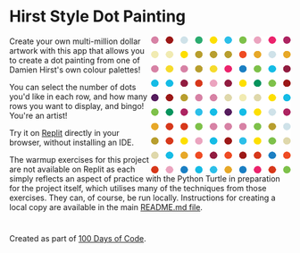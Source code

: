 # Hirst Style Dot Painting

<img src="https://github.com/ZanClifton/basic-python-projects/blob/main/images/hirst-style-dot-painting.png" width=250px align=right alt="Hirst Style Dot Painting with 10 rows of 10 dots in various colours"/>

Create your own multi-million dollar artwork with this app that allows you to create a dot painting from one of Damien Hirst's own colour palettes!

You can select the number of dots you'd like in each row, and how many rows you want to display, and bingo! You're an artist!

Try it on [Replit](https://replit.com/@ZanClifton/hirst-style-dot-painting?v=1) directly in your browser, without installing an IDE.

The warmup exercises for this project are not available on Replit as each simply reflects an aspect of practice with the Python Turtle in preparation for the project itself, which utilises many of the techniques from those exercises. They can, of course, be run locally. Instructions for creating a local copy are available in the main [README.md file](https://github.com/ZanClifton/basic-python-projects/blob/main/README.md).

#

Created as part of [100 Days of Code](https://github.com/ZanClifton/100-days-of-code/blob/master/log.md).
